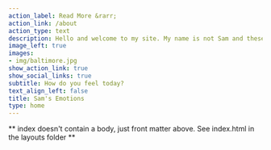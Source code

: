 ```yaml
---
action_label: Read More &rarr;
action_link: /about
action_type: text
description: Hello and welcome to my site. My name is not Sam and these are not my emotions; generally. However, I do hope that you will enjoy the collections that this site contains. As [Helen De Cruz](https://helendecruz.net/) has written; ["Thought experiments are tools philosophers and scientists use to investigate how things are, without actually having to go out and experiment in the real world."](https://global.oup.com/academic/product/philosophy-illustrated-9780190080532?lang=en&cc=us#) I am investigating the possibility that various forms of literature can also satisfy our curiosity in this regard as well. Here, you will find stories, musings, quips and the like. It will generally span my own interests, largely in philosophical conceptions of virtue (read virtue ethics and epistemology) and knowledge (read epistemology), specifically moral knowledge (read moral epistemology). Specifically, I am interested in questions about moral knowledge and virtue from the perspective that they may be found, if possible, in narratives, stories, song lyrics, and things like that; things that you might find in popular culture; more generally. 
image_left: true
images:
- img/baltimore.jpg
show_action_link: true
show_social_links: true
subtitle: How do you feel today?
text_align_left: false
title: Sam's Emotions 
type: home
---
```


** index doesn't contain a body, just front matter above.
See index.html in the layouts folder **
